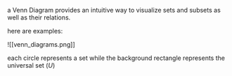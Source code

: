a Venn Diagram provides an intuitive way to visualize sets and subsets as well as their relations.

here are examples:

![[venn_diagrams.png]]

each circle represents a set while the background rectangle represents the universal set ($U$)
